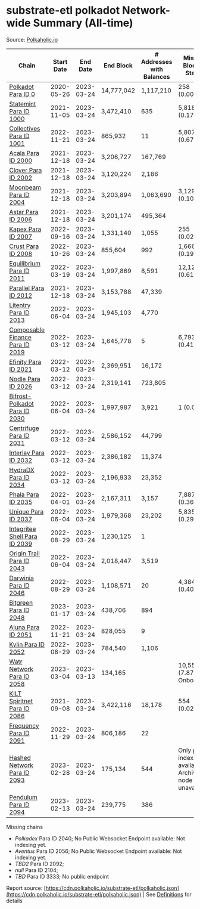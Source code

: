 # substrate-etl polkadot Network-wide Summary (All-time)

Source: [Polkaholic.io](https://polkaholic.io)


| Chain            | Start Date | End Date | End Block | # Addresses with Balances | Missing Blocks / Status |
| ---------------- | ---------- | ---------| --------- | ------------------------- | ----------------------- |
| [Polkadot Para ID 0](/polkadot/0-polkadot) | 2020-05-26 | 2023-03-24 | 14,777,042 |  1,117,210 | 258 (0.00%)  |
| [Statemint Para ID 1000](/polkadot/1000-statemint) | 2021-11-05 | 2023-03-24 | 3,472,410 |  635 | 5,818 (0.17%)  |
| [Collectives Para ID 1001](/polkadot/1001-collectives) | 2022-11-21 | 2023-03-24 | 865,932 |  11 | 5,807 (0.67%)  |
| [Acala Para ID 2000](/polkadot/2000-acala) | 2021-12-18 | 2023-03-24 | 3,206,727 |  167,769 |    |
| [Clover Para ID 2002](/polkadot/2002-clover) | 2021-12-18 | 2023-03-24 | 3,120,224 |  2,186 |    |
| [Moonbeam Para ID 2004](/polkadot/2004-moonbeam) | 2021-12-18 | 2023-03-24 | 3,203,894 |  1,063,690 | 3,129 (0.10%)  |
| [Astar Para ID 2006](/polkadot/2006-astar) | 2021-12-18 | 2023-03-24 | 3,201,174 |  495,364 |    |
| [Kapex Para ID 2007](/polkadot/2007-kapex) | 2022-09-16 | 2023-03-24 | 1,331,140 |  1,055 | 255 (0.02%)  |
| [Crust Para ID 2008](/polkadot/2008-crust) | 2022-10-26 | 2023-03-24 | 855,604 |  992 | 1,666 (0.19%)  |
| [Equilibrium Para ID 2011](/polkadot/2011-equilibrium) | 2022-03-19 | 2023-03-24 | 1,997,869 |  8,591 | 12,120 (0.61%)  |
| [Parallel Para ID 2012](/polkadot/2012-parallel) | 2021-12-18 | 2023-03-24 | 3,153,788 |  47,339 |    |
| [Litentry Para ID 2013](/polkadot/2013-litentry) | 2022-06-04 | 2023-03-24 | 1,945,103 |  4,770 |    |
| [Composable Finance Para ID 2019](/polkadot/2019-composable) | 2022-03-12 | 2023-03-24 | 1,645,778 |  5 | 6,793 (0.41%)  |
| [Efinity Para ID 2021](/polkadot/2021-efinity) | 2022-03-12 | 2023-03-24 | 2,369,951 |  16,172 |    |
| [Nodle Para ID 2026](/polkadot/2026-nodle) | 2022-03-12 | 2023-03-24 | 2,319,141 |  723,805 |    |
| [Bifrost-Polkadot Para ID 2030](/polkadot/2030-bifrost-dot) | 2022-06-04 | 2023-03-24 | 1,997,987 |  3,921 | 1 (0.00%)  |
| [Centrifuge Para ID 2031](/polkadot/2031-centrifuge) | 2022-03-12 | 2023-03-24 | 2,586,152 |  44,799 |    |
| [Interlay Para ID 2032](/polkadot/2032-interlay) | 2022-03-12 | 2023-03-24 | 2,386,182 |  11,374 |    |
| [HydraDX Para ID 2034](/polkadot/2034-hydradx) | 2022-03-12 | 2023-03-24 | 2,196,933 |  23,352 |    |
| [Phala Para ID 2035](/polkadot/2035-phala) | 2022-04-01 | 2023-03-24 | 2,167,311 |  3,157 | 7,887 (0.36%)  |
| [Unique Para ID 2037](/polkadot/2037-unique) | 2022-06-04 | 2023-03-24 | 1,979,368 |  23,202 | 5,835 (0.29%)  |
| [Integritee Shell Para ID 2039](/polkadot/2039-integritee-shell) | 2022-08-29 | 2023-03-24 | 1,230,125 |  1 |    |
| [Origin Trail Para ID 2043](/polkadot/2043-origintrail) | 2022-06-04 | 2023-03-24 | 2,018,447 |  3,519 |    |
| [Darwinia Para ID 2046](/polkadot/2046-darwinia) | 2022-08-29 | 2023-03-24 | 1,108,571 |  20 | 4,384 (0.40%)  |
| [Bitgreen Para ID 2048](/polkadot/2048-bitgreen) | 2023-01-17 | 2023-03-24 | 438,706 |  894 |    |
| [Ajuna Para ID 2051](/polkadot/2051-ajuna) | 2022-11-21 | 2023-03-24 | 828,055 |  9 |    |
| [Kylin Para ID 2052](/polkadot/2052-kylin) | 2022-08-29 | 2023-03-24 | 784,540 |  1,106 |    |
| [Watr Network Para ID 2058](/polkadot/2058-watr) | 2023-03-04 | 2023-03-13 | 134,165 |   | 10,553 (7.87%) Onboarding |
| [KILT Spiritnet Para ID 2086](/polkadot/2086-kilt) | 2021-09-08 | 2023-03-24 | 3,422,116 |  18,178 | 554 (0.02%)  |
| [Frequency Para ID 2091](/polkadot/2091-frequency) | 2022-11-29 | 2023-03-24 | 806,186 |  22 |    |
| [Hashed Network Para ID 2093](/polkadot/2093-hashed) | 2023-02-28 | 2023-03-24 | 175,134 |  544 |   Only partial index available: Archive node unavailable |
| [Pendulum Para ID 2094](/polkadot/2094-pendulum) | 2023-02-13 | 2023-03-24 | 239,775 |  386 |    |

Missing chains


* *Polkadex* Para ID 2040; No Public Websocket Endpoint available: Not indexing yet.
* *Aventus* Para ID 2056; No Public Websocket Endpoint available: Not indexing yet.
* *TBD2* Para ID 2092; 
* *null* Para ID 2104; 
* *TBD* Para ID 3333; No public endpoint

Report source: [https://cdn.polkaholic.io/substrate-etl/polkaholic.json](https://cdn.polkaholic.io/substrate-etl/polkaholic.json) | See [Definitions](/DEFINITIONS.md) for details
